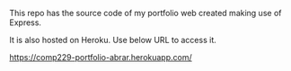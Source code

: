 This repo has the source code of my portfolio web created making use of Express.

It is also hosted on Heroku. Use below URL to access it. 

https://comp229-portfolio-abrar.herokuapp.com/